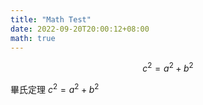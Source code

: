 ```yaml
---
title: "Math Test"
date: 2022-09-20T20:00:12+08:00
math: true
---
```


$$c^2 = a^2 + b^2$$

畢氏定理 $c^2 = a^2 + b^2$
